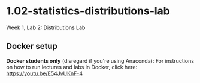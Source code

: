 # 1.02-statistics-distributions-lab
Week 1, Lab 2: Distributions Lab

## Docker setup

**Docker students only** (disregard if you're using Anaconda): For instructions on how to run lectures and labs in Docker, click here: https://youtu.be/E54JvUKnF-4
